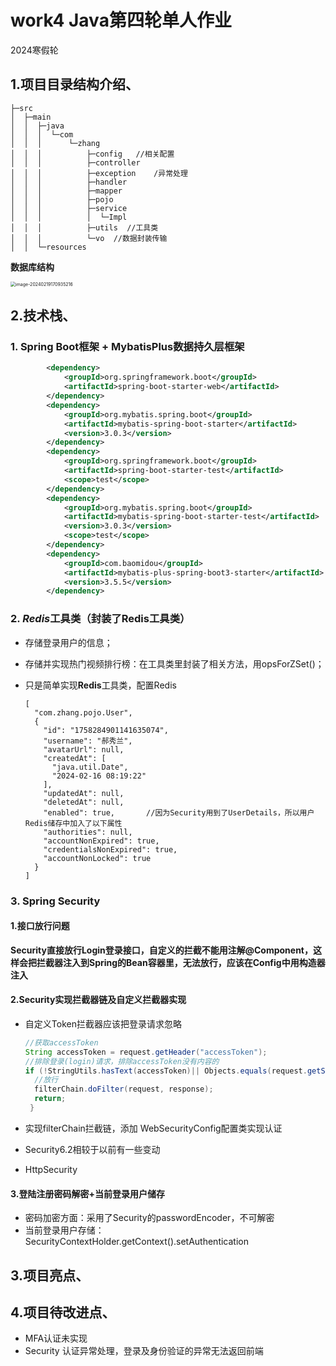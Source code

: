 # work4 Java第四轮单人作业
2024寒假轮

## 1.项目目录结构介绍、

```tree
├─src
│  ├─main
│  │  ├─java
│  │  │  └─com
│  │  │      └─zhang
│  │  │          ├─config   //相关配置
│  │  │          ├─controller
│  │  │          ├─exception    /异常处理
│  │  │          ├─handler
│  │  │          ├─mapper
│  │  │          ├─pojo
│  │  │          ├─service
│  │  │          │  └─Impl
│  │  │          ├─utils  //工具类
│  │  │          └─vo  //数据封装传输
│  │  └─resources
```

**数据库结构**

<img src="Java第四轮单人作业/image-20240219170935216.png" alt="image-20240219170935216" style="zoom: 50%;" />

## 2.技术栈、

###   1. Spring Boot框架 + **MybatisPlus**数据持久层框架

```pom.xml
		<dependency>
     		<groupId>org.springframework.boot</groupId>
            <artifactId>spring-boot-starter-web</artifactId>
        </dependency>
        <dependency>
            <groupId>org.mybatis.spring.boot</groupId>
            <artifactId>mybatis-spring-boot-starter</artifactId>
            <version>3.0.3</version>
        </dependency>
        <dependency>
            <groupId>org.springframework.boot</groupId>
            <artifactId>spring-boot-starter-test</artifactId>
            <scope>test</scope>
        </dependency>
        <dependency>
            <groupId>org.mybatis.spring.boot</groupId>
            <artifactId>mybatis-spring-boot-starter-test</artifactId>
            <version>3.0.3</version>
            <scope>test</scope>
        </dependency>
        <dependency>
            <groupId>com.baomidou</groupId>
            <artifactId>mybatis-plus-spring-boot3-starter</artifactId>
            <version>3.5.5</version>
        </dependency>
```

###   2. *Redis*工具类（封装了Redis工具类）

- 存储登录用户的信息；

- 存储并实现热门视频排行榜：在工具类里封装了相关方法，用opsForZSet()；

- 只是简单实现**Redis**工具类，配置Redis

  ```Redis
  [
    "com.zhang.pojo.User",
    {
      "id": "1758284901141635074",
      "username": "郝秀兰",
      "avatarUrl": null,
      "createdAt": [
        "java.util.Date",
        "2024-02-16 08:19:22"
      ],
      "updatedAt": null,
      "deletedAt": null,
      "enabled": true,       //因为Security用到了UserDetails，所以用户Redis储存中加入了以下属性
      "authorities": null,
      "accountNonExpired": true,
      "credentialsNonExpired": true,
      "accountNonLocked": true
    }
  ]
  ```



### 3. Spring Security

#### 1.接口放行问题

**Security直接放行Login登录接口，自定义的拦截不能用注解@Component，这样会把拦截器注入到Spring的Bean容器里，无法放行，应该在Config中用构造器注入**

#### 2.Security实现拦截器链及自定义拦截器实现

- 自定义Token拦截器应该把登录请求忽略

  ```java
  //获取accessToken
  String accessToken = request.getHeader("accessToken");
  //排除登录(login)请求，排除accessToken没有内容的
  if (!StringUtils.hasText(accessToken)|| Objects.equals(request.getServletPath(), "/user/login")) {
   	//放行
   	filterChain.doFilter(request, response);
   	return;
   }
  ```



- 实现filterChain拦截链，添加 WebSecurityConfig配置类实现认证

- Security6.2相较于以前有一些变动

- HttpSecurity

#### 3.登陆注册密码解密+当前登录用户储存

- 密码加密方面：采用了Security的passwordEncoder，不可解密
- 当前登录用户存储：SecurityContextHolder.getContext().setAuthentication






## 3.项目亮点、



## 4.项目待改进点、
- MFA认证未实现
- Security 认证异常处理，登录及身份验证的异常无法返回前端

